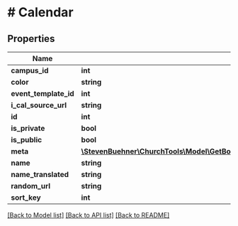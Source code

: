 # # Calendar

## Properties

Name | Type | Description | Notes
------------ | ------------- | ------------- | -------------
**campus_id** | **int** |  | [optional]
**color** | **string** |  | [optional]
**event_template_id** | **int** |  | [optional]
**i_cal_source_url** | **string** |  | [optional]
**id** | **int** |  | [optional]
**is_private** | **bool** |  | [optional]
**is_public** | **bool** |  | [optional]
**meta** | [**\StevenBuehner\ChurchTools\Model\GetBookings200ResponseDataInnerBaseAdditionalsInnerMeta**](GetBookings200ResponseDataInnerBaseAdditionalsInnerMeta.md) |  | [optional]
**name** | **string** |  | [optional]
**name_translated** | **string** |  | [optional]
**random_url** | **string** |  | [optional]
**sort_key** | **int** |  | [optional]

[[Back to Model list]](../../README.md#models) [[Back to API list]](../../README.md#endpoints) [[Back to README]](../../README.md)
